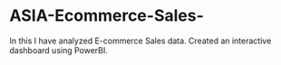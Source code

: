 # ASIA-Ecommerce-Sales-
In this I have analyzed E-commerce Sales data. 
Created an interactive dashboard using PowerBI.
